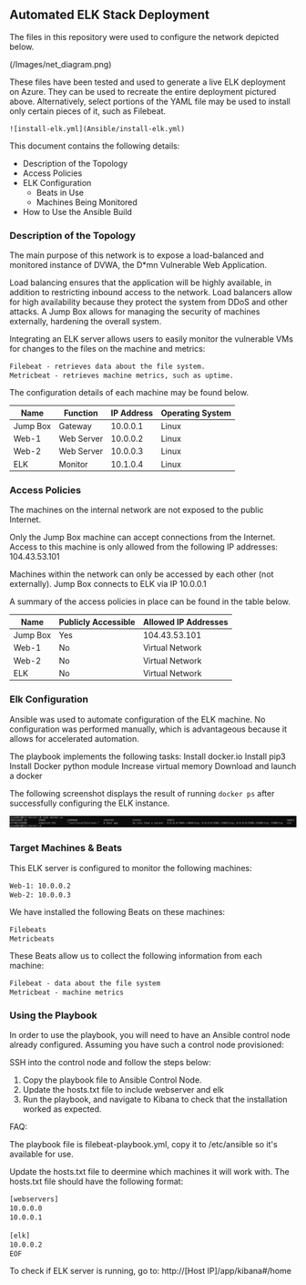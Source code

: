 ## Automated ELK Stack Deployment

The files in this repository were used to configure the network depicted below.

(/Images/net_diagram.png)

These files have been tested and used to generate a live ELK deployment on Azure. They can be used to recreate the entire deployment pictured above. Alternatively, select portions of the YAML file may be used to install only certain pieces of it, such as Filebeat.

	![install-elk.yml](Ansible/install-elk.yml)

This document contains the following details:
- Description of the Topology
- Access Policies
- ELK Configuration
  - Beats in Use
  - Machines Being Monitored
- How to Use the Ansible Build


### Description of the Topology

The main purpose of this network is to expose a load-balanced and monitored instance of DVWA, the D*mn Vulnerable Web Application.

Load balancing ensures that the application will be highly available, in addition to restricting inbound access to the network.
	Load balancers allow for high availability because they protect the system from DDoS and other attacks.
	A Jump Box allows for managing the security of machines externally, hardening the overall system.

Integrating an ELK server allows users to easily monitor the vulnerable VMs for changes to the files on the machine and metrics:

	Filebeat - retrieves data about the file system.
	Metricbeat - retrieves machine metrics, such as uptime.

The configuration details of each machine may be found below.


| Name     | Function   | IP Address | Operating System |
|----------|------------|------------|------------------|
| Jump Box | Gateway    | 10.0.0.1   | Linux            |
| Web-1    | Web Server | 10.0.0.2   | Linux            |
| Web-2    | Web Server | 10.0.0.3   | Linux            |
| ELK      | Monitor    | 10.1.0.4   | Linux            |

### Access Policies

The machines on the internal network are not exposed to the public Internet. 

Only the Jump Box machine can accept connections from the Internet. Access to this machine is only allowed from the following IP addresses:
	104.43.53.101

Machines within the network can only be accessed by each other (not externally).
	Jump Box connects to ELK via IP 10.0.0.1

A summary of the access policies in place can be found in the table below.

| Name     | Publicly Accessible | Allowed IP Addresses |
|----------|---------------------|----------------------|
| Jump Box | Yes                 | 104.43.53.101        |
| Web-1    | No                  | Virtual Network      |
| Web-2    | No                  | Virtual Network      |
| ELK      | No                  | Virtual Network      |

### Elk Configuration

Ansible was used to automate configuration of the ELK machine. No configuration was performed manually, which is advantageous because it allows for accelerated automation.

The playbook implements the following tasks:
	Install docker.io
	Install pip3
	Install Docker python module
	Increase virtual memory
	Download and launch a docker

The following screenshot displays the result of running `docker ps` after successfully configuring the ELK instance.

![Alt text](Images/docker-ps.png?raw=true)

### Target Machines & Beats
This ELK server is configured to monitor the following machines:

	Web-1: 10.0.0.2
	Web-2: 10.0.0.3

We have installed the following Beats on these machines:

	Filebeats
	Metricbeats

These Beats allow us to collect the following information from each machine:

	Filebeat - data about the file system
	Metricbeat - machine metrics

### Using the Playbook
In order to use the playbook, you will need to have an Ansible control node already configured. Assuming you have such a control node provisioned: 

SSH into the control node and follow the steps below:
1. Copy the playbook file to Ansible Control Node.
2. Update the hosts.txt file to include webserver and elk
3. Run the playbook, and navigate to Kibana to check that the installation worked as expected.

FAQ:

The playbook file is filebeat-playbook.yml, copy it to /etc/ansible so it's available for use.

Update the hosts.txt file to deermine which machines it will work with. The hosts.txt file should have the following format:
```
[webservers]
10.0.0.0
10.0.0.1

[elk]
10.0.0.2
EOF
```

To check if ELK server is running, go to: http://[Host IP]/app/kibana#/home